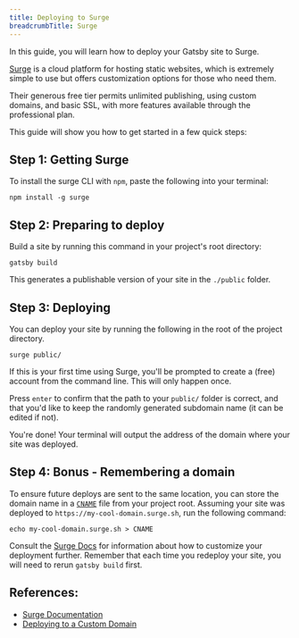 ```yaml
---
title: Deploying to Surge
breadcrumbTitle: Surge
---
```


In this guide, you will learn how to deploy your Gatsby site to Surge.

[Surge](https://surge.sh/) is a cloud platform for hosting static websites, which is extremely simple to use but offers customization options for those who need them.

Their generous free tier permits unlimited publishing, using custom domains, and basic SSL, with more features available through the professional plan.

This guide will show you how to get started in a few quick steps:

## Step 1: Getting Surge

To install the surge CLI with `npm`, paste the following into your terminal:

```shell
npm install -g surge
```

## Step 2: Preparing to deploy

Build a site by running this command in your project's root directory:

```shell
gatsby build
```

This generates a publishable version of your site in the `./public` folder.

## Step 3: Deploying

You can deploy your site by running the following in the root of the project directory.

```shell
surge public/
```

If this is your first time using Surge, you'll be prompted to create a (free) account from the command line. This will only happen once.

Press `enter` to confirm that the path to your `public/` folder is correct, and that you'd like to keep the randomly generated subdomain name (it can be edited if not).

You're done! Your terminal will output the address of the domain where your site was deployed.

## Step 4: Bonus - Remembering a domain

To ensure future deploys are sent to the same location, you can store the domain name in a [`CNAME`](https://surge.sh/help/remembering-a-domain) file from your project root. Assuming your site was deployed to `https://my-cool-domain.surge.sh`, run the following command:

```shell
echo my-cool-domain.surge.sh > CNAME
```

Consult the [Surge Docs](https://surge.sh/help/) for information about how to customize your deployment further. Remember that each time you redeploy your site, you will need to rerun `gatsby build` first.

## References:

- [Surge Documentation](https://surge.sh/help/)
- [Deploying to a Custom Domain](https://surge.sh/help/adding-a-custom-domain)
